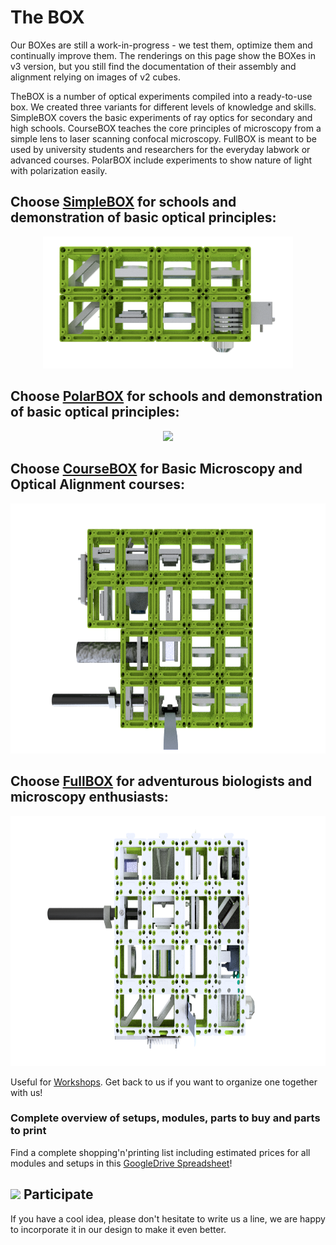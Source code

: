 # The BOX
Our BOXes are still a work-in-progress - we test them, optimize them and continually improve them. The renderings on this page show the BOXes in v3 version, but you still find the documentation of their assembly and alignment relying on images of v2 cubes. 

TheBOX is a number of optical experiments compiled into a ready-to-use box. We created three variants for different levels of knowledge and skills. SimpleBOX covers the basic experiments of ray optics for secondary and high schools. CourseBOX  teaches the core principles of microscopy from a simple lens to laser scanning confocal microscopy. FullBOX is meant to be used by university students and researchers for the everyday labwork or advanced courses.  PolarBOX include experiments to show nature of light with polarization easily.

## Choose [SimpleBOX](./SimpleBOX) for schools and demonstration of basic optical principles:
<p align="center">
<a href="https://github.com/bionanoimaging/UC2-GIT/tree/master/TheBOX/SimpleBOX"><img src="./IMAGES/BOX_mini.png" width="400"></a>
</p>

## Choose [PolarBOX](./PolarBOX) for schools and demonstration of basic optical principles:
<p align="center">
<a href="#"><img src="./IMAGES/" height="400"></a>
</p>

## Choose [CourseBOX](./CourseBOX) for Basic Microscopy and Optical Alignment courses:
<p align="center">
<a href="https://github.com/bionanoimaging/UC2-GIT/tree/master/TheBOX/CourseBOX"><img src="./IMAGES/BOX_course.png" height="400"></a>
</p>

## Choose [FullBOX](./FullBOX) for adventurous biologists and microscopy enthusiasts:
<p align="center">
<a href="https://github.com/bionanoimaging/UC2-GIT/tree/master/TheBOX/FullBOX"><img src="./IMAGES/BOX_full.png" height="400"></a>
</p>

Useful for [Workshops](../WORKSHOP). Get back to us if you want to organize one together with us!

### Complete overview of setups, modules, parts to buy and parts to print
Find a complete shopping'n'printing list including estimated prices for all modules and setups in this [GoogleDrive Spreadsheet](https://docs.google.com/spreadsheets/d/1U1MndGKRCs0LKE5W8VGreCv9DJbQVQv7O6kgLlB6ZmE/edit?usp=sharing)!

## <a href="#icon01" name="icon01"><img src="./IMAGES/S.png" width="40"></a> Participate
If you have a cool idea, please don't hesitate to write us a line, we are happy to incorporate it in our design to make it even better.
